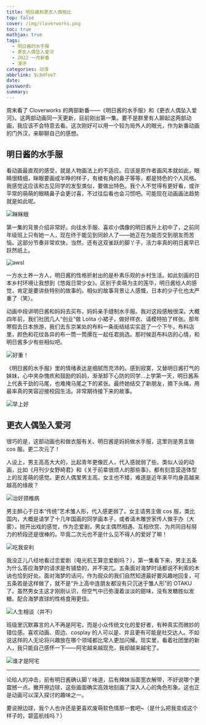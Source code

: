 ```yaml
---
title: 明日酱和更衣人偶相比
top: false
cover: /img/cloverworks.png
toc: true
mathjax: true
tags:
  - 明日酱的水手服
  - 更衣人偶坠入爱河
  - 2022 一月新番
  - 漫评
categories: 动漫
abbrlink: 9c8dfee7
date:
password:
summary:
---
```

周末看了 Cloverworks 的两部新番——《明日酱的水手服》和《更衣人偶坠入爱河》。这两部动画同一天更新，目前刚出第一集。要不是群里有人聊起这两部动画，我应该不会特意去看。这次刚好可以用一个较为局外人的眼光，作为新番动画的门外汉，来聊聊自己的感想。

## 明日酱的水手服
看动画最直观的感受，就是人物画法上的不适应。应该是原作者画风本就如此，眼睛很精细，眯眼要画成半睁的样子，有棱有角的鼻子等等，都是特色的个人风格。我感觉这应该和古见同学的发型类似，要做出特色。我个人不觉得有更好看，或许平常的萌萌的眼睛鼻子会更讨喜，不过往后看也会习惯吧。可能现在动画画法趋势就是如此呢。

![眯眯眼](cloverworks/01.png)

第一集的背景介绍非常好。向往水手服、喜欢小偶像的明日酱升上初中了，之前同年级班上只有她一人，现在终于能见到同龄人了——她正在为能否交到朋友而苦恼。这部分节奏非常欢快，当然，还有这双雀跃的脚丫子，活力率真的明日酱早已跃然纸上。

![awsl](cloverworks/02.png)

一方水土养一方人，明日酱的性格折射出的是朴素乐观的乡村生活。如此刻画的日本乡村环境让我想到《悠哉日常少女》。区别于卖萌为主的莲华，明日酱给人的感觉，肯定是要讲些特别的故事的。相似的故事背景让人感慨，日本的少子化也太严重了（笑）。

动画中段讲明日酱和妈妈去买布，妈妈亲手缝制水手服。我对这段感触很深。大概四年前，我们社团几人“创业”做 Lolita 小裙子，做好样衣、请模特拍了样张。那年寒假去日本旅游，我们去东京某处的布料一条街结结实实逛了一个下午。布料店里，颜色和花纹各异的布一筒一筒摞在一起任君挑选。那时候逛布料店的心情，和明日酱多少有些相似吧。

![好重！](cloverworks/03.png)

《明日酱的水手服》里的情绪表达是细腻而充沛的。感到寂寞，又替明日酱打气的妹妹，心中夹杂愧疚和鼓励的妈妈，渐渐卸下心防的同学...上学第一天，明日酱系上代表干劲的马尾，也难掩马尾之下的紧张。最终她结交了新朋友，摘下头绳，用最率真的笑容迎接校园生活。非常期待接下来的故事。

![早上好](cloverworks/04.png)

## 更衣人偶坠入爱河
很巧的是，这部动画也和做衣服有关。明日酱是妈妈做水手服，这里则是男主做 cos 服。更二次元了！

人设上，男主高高大大的，比起青年更像匠人，代入感就弱了些。类似人设的动画，比如《月刊少女野崎君》和《关于前辈很烦人的那些事》，都有刻意营造体型上的反差萌的感觉。更衣人偶里男主高，女主也不矮，难道是近年来平均身高越来越高的缘故？

![治好颈椎病](cloverworks/05.png)

男主醉心于日本“传统”艺术雏人形，代入感更弱了。女主请男主做 cos 服，类比国内，大概是请学了十几年国画的同学画本子，或者请木雕世家传人做手办（大雾）。抛开出戏的感觉，作为恋爱剧，男女主偶然相遇、互相欣赏、为共同目标努力的桥段还是很棒的。毕竟二次元也不是什么见不得人的爱好了嘛！

![吃我安利](cloverworks/06.png)

我没正儿八经地看过恋爱剧（电光机王算恋爱剧吗？），第一集看下来，男主五条为什么答应海梦的请求是有铺垫的，并不突兀。五条面对海梦时话都说不利索的木讷也恰到好处。面对海梦的诘问，作为观众的我们自然知道最好要风趣地回复，可五条若是这样做了，就不是“升上高中连朋友都没有只沉迷于雏人形”的 OTAKU 了。虽然男女主这才刚刚认识，但空气中已弥漫着淡淡的甜味，没有发糖胜似发糖。配合海梦直球的性格食用更佳。

![人生相谈（并不）](cloverworks/07.png)

班级里沉默寡言的人不再是阿宅，而是小众传统文化的爱好者，有种真实而微妙的错位感。喜欢动画、周边、cosplay 的人可以是、并且更有可能是社交达人。不如说这样的人无论将兴趣放在哪个领域都比常人更加闪耀。现实里，看着社团里的新人，我只能自己感怀一下——阿宅越来越现充，我却越来越宅了。

![谁才是阿宅](cloverworks/08.png)

---

论给人的冲击，前有明日酱确认脚丫味道，后有辣妹当面宽衣解带，不好说哪个更震撼一点。撇开擦边球，这些画面确实高效地刻画了深入人心的角色形象。这也正是动画可以深入探讨的趣味之一。

要说擦边球，我个人也许还是更喜欢废萌软色情那一套吧~（是什么把我变成这个样子的，碧蓝航线吗？）


